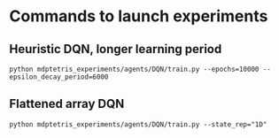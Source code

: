 # Commands to launch experiments

## Heuristic DQN, longer learning period 
`python mdptetris_experiments/agents/DQN/train.py --epochs=10000 --epsilon_decay_period=6000`

## Flattened array DQN
`python mdptetris_experiments/agents/DQN/train.py --state_rep="1D"`